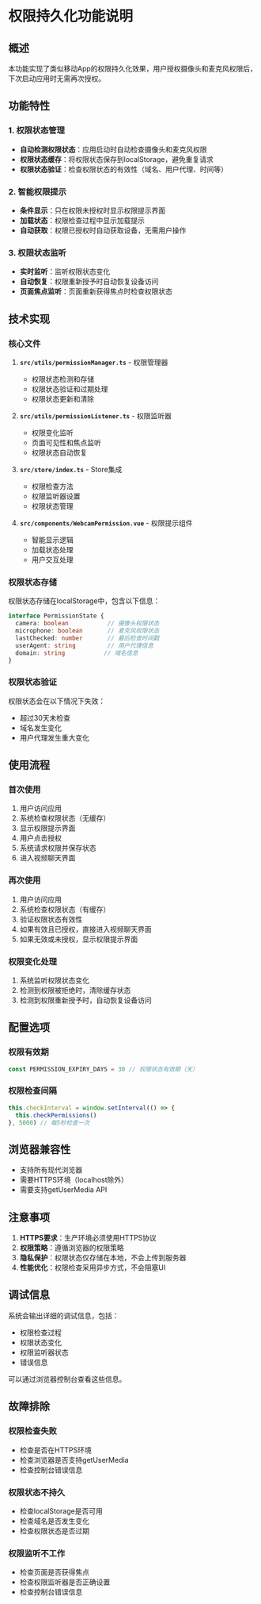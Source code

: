 # 权限持久化功能说明

## 概述

本功能实现了类似移动App的权限持久化效果，用户授权摄像头和麦克风权限后，下次启动应用时无需再次授权。

## 功能特性

### 1. 权限状态管理
- **自动检测权限状态**：应用启动时自动检查摄像头和麦克风权限
- **权限状态缓存**：将权限状态保存到localStorage，避免重复请求
- **权限状态验证**：检查权限状态的有效性（域名、用户代理、时间等）

### 2. 智能权限提示
- **条件显示**：只在权限未授权时显示权限提示界面
- **加载状态**：权限检查过程中显示加载提示
- **自动获取**：权限已授权时自动获取设备，无需用户操作

### 3. 权限状态监听
- **实时监听**：监听权限状态变化
- **自动恢复**：权限重新授予时自动恢复设备访问
- **页面焦点监听**：页面重新获得焦点时检查权限状态

## 技术实现

### 核心文件

1. **`src/utils/permissionManager.ts`** - 权限管理器
   - 权限状态检测和存储
   - 权限状态验证和过期处理
   - 权限状态更新和清除

2. **`src/utils/permissionListener.ts`** - 权限监听器
   - 权限变化监听
   - 页面可见性和焦点监听
   - 权限状态自动恢复

3. **`src/store/index.ts`** - Store集成
   - 权限检查方法
   - 权限监听器设置
   - 权限状态管理

4. **`src/components/WebcamPermission.vue`** - 权限提示组件
   - 智能显示逻辑
   - 加载状态处理
   - 用户交互处理

### 权限状态存储

权限状态存储在localStorage中，包含以下信息：
```typescript
interface PermissionState {
  camera: boolean           // 摄像头权限状态
  microphone: boolean       // 麦克风权限状态
  lastChecked: number       // 最后检查时间戳
  userAgent: string         // 用户代理信息
  domain: string           // 域名信息
}
```

### 权限状态验证

权限状态会在以下情况下失效：
- 超过30天未检查
- 域名发生变化
- 用户代理发生重大变化

## 使用流程

### 首次使用
1. 用户访问应用
2. 系统检查权限状态（无缓存）
3. 显示权限提示界面
4. 用户点击授权
5. 系统请求权限并保存状态
6. 进入视频聊天界面

### 再次使用
1. 用户访问应用
2. 系统检查权限状态（有缓存）
3. 验证权限状态有效性
4. 如果有效且已授权，直接进入视频聊天界面
5. 如果无效或未授权，显示权限提示界面

### 权限变化处理
1. 系统监听权限状态变化
2. 检测到权限被拒绝时，清除缓存状态
3. 检测到权限重新授予时，自动恢复设备访问

## 配置选项

### 权限有效期
```typescript
const PERMISSION_EXPIRY_DAYS = 30 // 权限状态有效期（天）
```

### 权限检查间隔
```typescript
this.checkInterval = window.setInterval(() => {
  this.checkPermissions()
}, 5000) // 每5秒检查一次
```

## 浏览器兼容性

- 支持所有现代浏览器
- 需要HTTPS环境（localhost除外）
- 需要支持getUserMedia API

## 注意事项

1. **HTTPS要求**：生产环境必须使用HTTPS协议
2. **权限策略**：遵循浏览器的权限策略
3. **隐私保护**：权限状态仅存储在本地，不会上传到服务器
4. **性能优化**：权限检查采用异步方式，不会阻塞UI

## 调试信息

系统会输出详细的调试信息，包括：
- 权限检查过程
- 权限状态变化
- 权限监听器状态
- 错误信息

可以通过浏览器控制台查看这些信息。

## 故障排除

### 权限检查失败
- 检查是否在HTTPS环境
- 检查浏览器是否支持getUserMedia
- 检查控制台错误信息

### 权限状态不持久
- 检查localStorage是否可用
- 检查域名是否发生变化
- 检查权限状态是否过期

### 权限监听不工作
- 检查页面是否获得焦点
- 检查权限监听器是否正确设置
- 检查控制台错误信息








